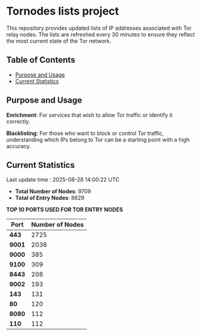 # Tornodes lists project

This repository provides updated lists of IP addresses associated with Tor relay nodes. The lists are refreshed every 30 minutes to ensure they reflect the most current state of the Tor network.

## Table of Contents

- [Purpose and Usage](#purpose-and-usage)
- [Current Statistics](#current-statistics)


## Purpose and Usage

**Enrichment**: For services that wish to allow Tor traffic or identify it correctly.

**Blacklisting**: For those who want to block or control Tor traffic, understanding which IPs belong to Tor can be a starting point with a high accuracy.

## Current Statistics

Last update time : 2025-08-28 14:00:22 UTC

- **Total Number of Nodes**: 9709
- **Total of Entry Nodes**: 8629

**TOP 10 PORTS USED FOR TOR ENTRY NODES**

| **Port** | **Number of Nodes** |
|------|-----------------|
| **443**   | 2725  |
| **9001**   | 2036  |
| **9000**   | 385  |
| **9100**   | 309  |
| **8443**   | 208  |
| **9002**   | 193  |
| **143**   | 131  |
| **80**   | 120  |
| **8080**   | 112  |
| **110**   | 112  |

